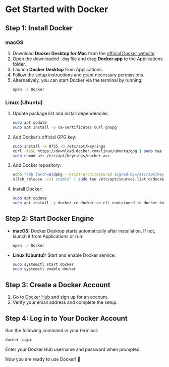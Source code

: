 # Get Started with Docker

## Step 1: Install Docker

### macOS

1. Download **Docker Desktop for Mac** from the [official Docker website](https://www.docker.com/products/docker-desktop/).
2. Open the downloaded `.dmg` file and drag **Docker.app** to the Applications folder.
3. Launch **Docker Desktop** from Applications.
4. Follow the setup instructions and grant necessary permissions.
5. Alternatively, you can start Docker via the terminal by running:
   ```bash
   open -a Docker
   ```



### Linux (Ubuntu)

1. Update package list and install dependencies:
   ```bash
   sudo apt update
   sudo apt install -y ca-certificates curl gnupg
   ```
2. Add Docker’s official GPG key:
   ```bash
   sudo install -m 0755 -d /etc/apt/keyrings
   curl -fsSL https://download.docker.com/linux/ubuntu/gpg | sudo tee /etc/apt/keyrings/docker.asc > /dev/null
   sudo chmod a+r /etc/apt/keyrings/docker.asc
   ```
3. Add Docker repository:
   ```bash
   echo "deb [arch=$(dpkg --print-architecture) signed-by=/etc/apt/keyrings/docker.asc] https://download.docker.com/linux/ubuntu \
   $(lsb_release -cs) stable" | sudo tee /etc/apt/sources.list.d/docker.list > /dev/null
   ```
4. Install Docker:
   ```bash
   sudo apt update
   sudo apt install -y docker-ce docker-ce-cli containerd.io docker-buildx-plugin docker-compose-plugin
   ```

## Step 2: Start Docker Engine

- **macOS:** Docker Desktop starts automatically after installation. If not, launch it from Applications or run:

  ```bash
  open -a Docker
  ```



- **Linux (Ubuntu):** Start and enable Docker service:

  ```bash
  sudo systemctl start docker
  sudo systemctl enable docker
  ```

## Step 3: Create a Docker Account

1. Go to [Docker Hub](https://hub.docker.com/) and sign up for an account.
2. Verify your email address and complete the setup.

## Step 4: Log in to Your Docker Account

Run the following command in your terminal:

```bash
docker login
```

Enter your Docker Hub username and password when prompted.

Now you are ready to use Docker! 🚀

